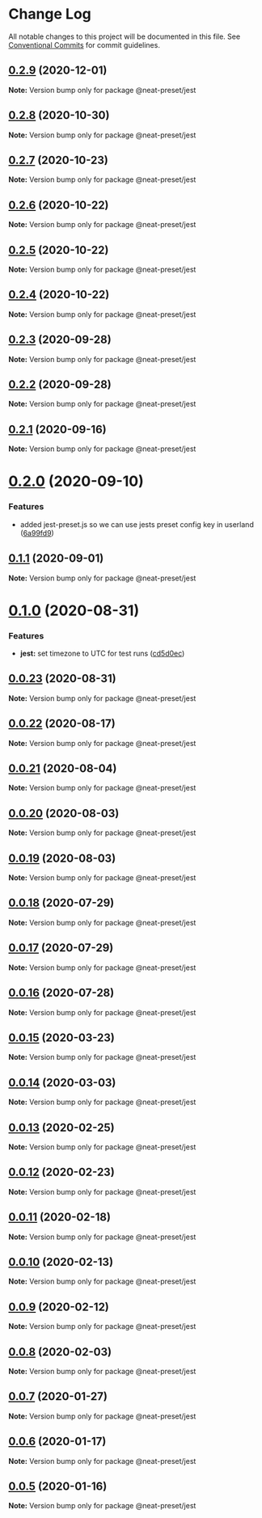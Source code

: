 # Change Log

All notable changes to this project will be documented in this file.
See [Conventional Commits](https://conventionalcommits.org) for commit guidelines.

## [0.2.9](https://github.com/igl/neat-preset/compare/@neat-preset/jest@0.2.8...@neat-preset/jest@0.2.9) (2020-12-01)

**Note:** Version bump only for package @neat-preset/jest





## [0.2.8](https://github.com/igl/neat-preset/compare/@neat-preset/jest@0.2.7...@neat-preset/jest@0.2.8) (2020-10-30)

**Note:** Version bump only for package @neat-preset/jest





## [0.2.7](https://github.com/igl/neat-preset/compare/@neat-preset/jest@0.2.6...@neat-preset/jest@0.2.7) (2020-10-23)

**Note:** Version bump only for package @neat-preset/jest





## [0.2.6](https://github.com/igl/neat-preset/compare/@neat-preset/jest@0.2.5...@neat-preset/jest@0.2.6) (2020-10-22)

**Note:** Version bump only for package @neat-preset/jest





## [0.2.5](https://github.com/igl/neat-preset/compare/@neat-preset/jest@0.2.4...@neat-preset/jest@0.2.5) (2020-10-22)

**Note:** Version bump only for package @neat-preset/jest





## [0.2.4](https://github.com/igl/neat-preset/compare/@neat-preset/jest@0.2.3...@neat-preset/jest@0.2.4) (2020-10-22)

**Note:** Version bump only for package @neat-preset/jest





## [0.2.3](https://github.com/igl/neat-preset/compare/@neat-preset/jest@0.2.2...@neat-preset/jest@0.2.3) (2020-09-28)

**Note:** Version bump only for package @neat-preset/jest





## [0.2.2](https://github.com/igl/neat-preset/compare/@neat-preset/jest@0.2.1...@neat-preset/jest@0.2.2) (2020-09-28)

**Note:** Version bump only for package @neat-preset/jest





## [0.2.1](https://github.com/igl/neat-preset/compare/@neat-preset/jest@0.2.0...@neat-preset/jest@0.2.1) (2020-09-16)

**Note:** Version bump only for package @neat-preset/jest





# [0.2.0](https://github.com/igl/neat-preset/compare/@neat-preset/jest@0.1.1...@neat-preset/jest@0.2.0) (2020-09-10)


### Features

* added jest-preset.js so we can use jests preset config key in userland ([6a99fd9](https://github.com/igl/neat-preset/commit/6a99fd98508e95f0c50ae2bcec52b12bc024f9ce))





## [0.1.1](https://github.com/igl/neat-preset/compare/@neat-preset/jest@0.1.0...@neat-preset/jest@0.1.1) (2020-09-01)

**Note:** Version bump only for package @neat-preset/jest





# [0.1.0](https://github.com/igl/neat-preset/compare/@neat-preset/jest@0.0.23...@neat-preset/jest@0.1.0) (2020-08-31)


### Features

* **jest:** set timezone to UTC for test runs ([cd5d0ec](https://github.com/igl/neat-preset/commit/cd5d0ecf76cacfcc5e0e10b4b7b0e2d60c8fde92))





## [0.0.23](https://github.com/igl/neat-preset/compare/@neat-preset/jest@0.0.22...@neat-preset/jest@0.0.23) (2020-08-31)

**Note:** Version bump only for package @neat-preset/jest





## [0.0.22](https://github.com/igl/neat-preset/compare/@neat-preset/jest@0.0.21...@neat-preset/jest@0.0.22) (2020-08-17)

**Note:** Version bump only for package @neat-preset/jest





## [0.0.21](https://github.com/igl/neat-preset/compare/@neat-preset/jest@0.0.20...@neat-preset/jest@0.0.21) (2020-08-04)

**Note:** Version bump only for package @neat-preset/jest





## [0.0.20](https://github.com/igl/neat-preset/compare/@neat-preset/jest@0.0.19...@neat-preset/jest@0.0.20) (2020-08-03)

**Note:** Version bump only for package @neat-preset/jest





## [0.0.19](https://github.com/igl/neat-preset/compare/@neat-preset/jest@0.0.18...@neat-preset/jest@0.0.19) (2020-08-03)

**Note:** Version bump only for package @neat-preset/jest





## [0.0.18](https://github.com/igl/neat-preset/compare/@neat-preset/jest@0.0.17...@neat-preset/jest@0.0.18) (2020-07-29)

**Note:** Version bump only for package @neat-preset/jest





## [0.0.17](https://github.com/igl/neat-preset/compare/@neat-preset/jest@0.0.15...@neat-preset/jest@0.0.17) (2020-07-29)

**Note:** Version bump only for package @neat-preset/jest





## [0.0.16](https://github.com/igl/neat-preset/compare/@neat-preset/jest@0.0.15...@neat-preset/jest@0.0.16) (2020-07-28)

**Note:** Version bump only for package @neat-preset/jest





## [0.0.15](https://github.com/igl/neat-preset/compare/@neat-preset/jest@0.0.14...@neat-preset/jest@0.0.15) (2020-03-23)

**Note:** Version bump only for package @neat-preset/jest





## [0.0.14](https://github.com/igl/neat-preset/compare/@neat-preset/jest@0.0.13...@neat-preset/jest@0.0.14) (2020-03-03)

**Note:** Version bump only for package @neat-preset/jest





## [0.0.13](https://github.com/igl/neat-preset/compare/@neat-preset/jest@0.0.12...@neat-preset/jest@0.0.13) (2020-02-25)

**Note:** Version bump only for package @neat-preset/jest





## [0.0.12](https://github.com/igl/neat-preset/compare/@neat-preset/jest@0.0.11...@neat-preset/jest@0.0.12) (2020-02-23)

**Note:** Version bump only for package @neat-preset/jest





## [0.0.11](https://github.com/igl/neat-preset/compare/@neat-preset/jest@0.0.10...@neat-preset/jest@0.0.11) (2020-02-18)

**Note:** Version bump only for package @neat-preset/jest





## [0.0.10](https://github.com/igl/neat-preset/compare/@neat-preset/jest@0.0.9...@neat-preset/jest@0.0.10) (2020-02-13)

**Note:** Version bump only for package @neat-preset/jest





## [0.0.9](https://github.com/igl/neat-preset/compare/@neat-preset/jest@0.0.8...@neat-preset/jest@0.0.9) (2020-02-12)

**Note:** Version bump only for package @neat-preset/jest





## [0.0.8](https://github.com/igl/neat-preset/compare/@neat-preset/jest@0.0.7...@neat-preset/jest@0.0.8) (2020-02-03)

**Note:** Version bump only for package @neat-preset/jest





## [0.0.7](https://github.com/igl/neat-preset/compare/@neat-preset/jest@0.0.6...@neat-preset/jest@0.0.7) (2020-01-27)

**Note:** Version bump only for package @neat-preset/jest





## [0.0.6](https://github.com/igl/neat-preset/compare/@neat-preset/jest@0.0.5...@neat-preset/jest@0.0.6) (2020-01-17)

**Note:** Version bump only for package @neat-preset/jest





## [0.0.5](https://github.com/igl/neat-preset/compare/@neat-preset/jest@0.0.4...@neat-preset/jest@0.0.5) (2020-01-16)

**Note:** Version bump only for package @neat-preset/jest
